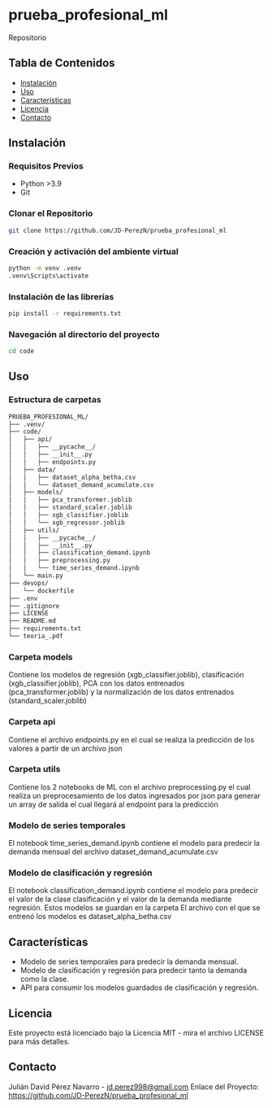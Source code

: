 # prueba_profesional_ml

Repositorio

## Tabla de Contenidos

- [Instalación](#instalación)
- [Uso](#uso)
- [Características](#características)
- [Licencia](#licencia)
- [Contacto](#contacto)

## Instalación

### Requisitos Previos

- Python >3.9
- Git 

### Clonar el Repositorio
```bash
git clone https://github.com/JD-PerezN/prueba_profesional_ml
```

### Creación y activación del ambiente virtual
```bash
python -m venv .venv
.venv\Scripts\activate
```

### Instalación de las librerías
```bash
pip install -r requirements.txt
```

### Navegación al directorio del proyecto
```bash
cd code
```

## Uso

### Estructura de carpetas
```markdown
PRUEBA_PROFESIONAL_ML/
├── .venv/
├── code/
│   ├── api/
│   │   ├── __pycache__/
│   │   ├── __init__.py
│   │   ├── endpoints.py
│   ├── data/
│   │   ├── dataset_alpha_betha.csv
│   │   └── dataset_demand_acumulate.csv
│   ├── models/
│   │   ├── pca_transformer.joblib
│   │   ├── standard_scaler.joblib
│   │   ├── xgb_classifier.joblib
│   │   └── xgb_regressor.joblib
│   ├── utils/
│   │   ├── __pycache__/
│   │   ├── __init__.py
│   │   ├── classification_demand.ipynb
│   │   ├── preprocessing.py
│   │   └── time_series_demand.ipynb
│   └── main.py
├── devops/
│   └── dockerfile
├── .env
├── .gitignore
├── LICENSE
├── README.md
├── requirements.txt
└── teoria_.pdf
```
### Carpeta models
Contiene los modelos de regresión (xgb_classifier.joblib), clasificación (xgb_classifier.joblib), PCA con los datos entrenados (pca_transformer.joblib) y la normalización de los datos entrenados (standard_scaler.joblib)

### Carpeta api
Contiene el archivo endpoints.py en el cual se realiza la predicción de los valores a partir de un archivo json

### Carpeta utils
Contiene los 2 notebooks de ML con el archivo preprocessing.py el cual realiza un preprocesamiento de los datos ingresados por json para generar un array de salida el cual llegará al endpoint para la predicción

### Modelo de series temporales
El notebook time_series_demand.ipynb contiene el modelo para predecir la demanda mensual del archivo dataset_demand_acumulate.csv

### Modelo de clasificación y regresión
El notebook classification_demand.ipynb contiene el modelo para predecir el valor de la clase clasificación y el valor de la demanda mediante regresión. Estos modelos se guardan en la carpeta El archivo con el que se entrenó los modelos es dataset_alpha_betha.csv 

## Características
* Modelo de series temporales para predecir la demanda mensual.
* Modelo de clasificación y regresión para predecir tanto la demanda como la clase.
* API para consumir los modelos guardados de clasificación y regresión.

## Licencia
Este proyecto está licenciado bajo la Licencia MIT - mira el archivo LICENSE para más detalles.

## Contacto
Julián David Pérez Navarro - jd.perez998@gmail.com
Enlace del Proyecto: https://github.com/JD-PerezN/prueba_profesional_ml
